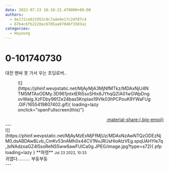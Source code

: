 ```yaml
---
date: 2022-07-23 10:18:22.478000+09:00
authors:
  - 6e172ce821953c8c7a4e9e17c2df87c4
  - 67b4c6fb2220ac6705aa97046f3503a1
categories:
  - Hayoung
---
```


# 0-101740730

<div class="post-container" markdown="1">
<div class="content-container md-sidebar__scrollwrap" markdown="1">

대전 팬싸 못 가서 우는 초딩로버..
<figure markdown="1">
![](https://phinf.wevpstatic.net/MjAyMjA3MjNfMTkz/MDAxNjU4NTM5MTAxODMy.3D961jntxtERi5sxSHlx8JYhqQZIA01wGWpDngovWaIg.XzFDby96fZe24bas5KnpIao19Vtk03hPCPouK9YWaFUg.GIF/1655419807402.gif){ loading=lazy onclick="openFullscreen(this)"}
</figure>


</div>
</div>

<div style="text-align: right;" markdown="1">
<a href="https://weverse.io/fromis9/fanpost/0-101740730" style="text-align: right;">:material-share:{.big-emoji}</a>
</div>
---

<div class="comments-container md-sidebar__scrollwrap" markdown="1">
<div class="comment" markdown="1">
<div class='id-container' markdown="1">
![](https://phinf.wevpstatic.net/MjAyMzExMjFfMjUz/MDAxNzAwNTQzODEzNjM0.dsABDAwBLvb_CmKv53nAMh0x44CV1NvJRUsHloAtzVEg.spqUAHYle7q_biNAdzoaGZ4l5soReNS5ww6awFUlCa0g.JPEG/image.jpg?type=s72){ pfp loading=lazy }
**<span class="artist">하영</span>** <small>Jul 23 2022, 10:33</small><br>
</div>
<div class='comment-body' markdown="1">
귀엽다………. 부둥부둥
</div>
</div>
</div>
---
